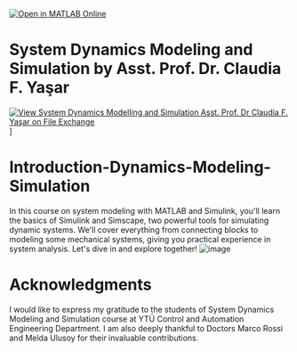 [![Open in MATLAB Online](https://www.mathworks.com/images/responsive/global/open-in-matlab-online.svg)](https://matlab.mathworks.com/open/github/v1?repo=ClaudiaYasar/IntelligentControl&file=https://github.com/ClaudiaYasar/IntelligentControl/tree/main&line=1)

# System Dynamics Modeling and Simulation by Asst. Prof. Dr. Claudia F. Yaşar
[![View System Dynamics Modelling and Simulation Asst. Prof. Dr Claudia F. Yaşar on File Exchange]([https://www.mathworks.com/matlabcentral/images/matlab-file-exchange.svg)](https://www.mathworks.com/matlabcentral/fileexchange/164631-introduction-dynamics-modeling-simulation)]

# Introduction-Dynamics-Modeling-Simulation
In this course on system modeling with MATLAB and Simulink, you'll learn the basics of Simulink and Simscape, two powerful tools for simulating dynamic systems. We'll cover everything from connecting blocks to modeling some mechanical systems, giving you practical experience in system analysis. Let's dive in and explore together!
![image](https://github.com/ClaudiaYasar/Introduction-Dynamics-Modeling-Simulation/assets/132692602/71f844ee-84fd-4d67-8ad6-af68482d17a9)

# Acknowledgments
I would like to express my gratitude to the students of System Dynamics Modeling and Simulation course at YTÜ Control and Automation Engineering Department. I am also deeply thankful to Doctors Marco Rossi and Melda Ulusoy for their invaluable contributions.
